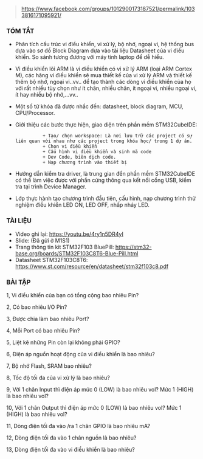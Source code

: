 > https://www.facebook.com/groups/1012900173187521/permalink/1033816171095921/

### TÓM TẮT
- Phân tích cấu trúc vi điều khiển, vi xử lý, bộ nhớ, ngoại vi, hệ thống bus dựa vào sơ đồ Block Diagram dựa vào tài liệu Datasheet của vi điều khiển. So sánh tương đương với máy tính laptop để dễ hiểu.
- Vi điều khiển lõi ARM là vi điều khiển có vi xử lý ARM (loại ARM Cortex M), các hãng vi điều khiển sẽ mua thiết kế của vi xử lý ARM và thiết kế thêm bộ nhớ, ngoại vi..vv.. để tạo thành các dòng vi điều khiển của họ với rất nhiều tùy chọn như ít chân, nhiều chân, ít ngoại vi, nhiều ngoại vi, ít hay nhiều bộ nhớ,...vv..
- Một số từ khóa đã được nhắc đến: datasheet, block diagram, MCU, CPU/Processor.
- Giới thiệu các bước thực hiện, giao diện trên phần mềm STM32CubeIDE:
  
                + Tạo/ chọn workspace: Là nơi lưu trữ các project có sự liên quan với nhau như các project trong khóa học/ trong 1 dự án.
                + Chọn vi điều khiển
                + Cấu hình vi điều khiển và sinh mã code
                + Dev Code, biên dịch code.
                + Nạp chương trình vào thiết bị
  
- Hướng dẫn kiểm tra driver, là trung gian đển phần mềm STM32CubeIDE có thể làm việc được với phần cứng thông qua kết nối cổng USB, kiểm tra tại trình Device Manager.
- Lớp thực hành tạo chương trình đầu tiên, cấu hình, nạp chương trình thử nghiệm điều khiển LED ON, LED OFF, nhấp nháy LED.

### TÀI LIỆU
- Video ghi lại: https://youtu.be/4ry1n5DR4yI
- Slide: (Đã gửi ở M1S1)
- Trang thông tin kit STM32F103 BluePill: https://stm32-base.org/boards/STM32F103C8T6-Blue-Pill.html
- Datasheet STM32F103C8T6: https://www.st.com/resource/en/datasheet/stm32f103c8.pdf

### BÀI TẬP
1, Vi điều khiển của bạn có tổng cộng bao nhiêu Pin?

2, Có bao nhiêu I/O Pin?

3, Được chia làm bao nhiêu Port?

4, Mỗi Port có bao nhiêu Pin?

5, Liệt kê những Pin còn lại không phải GPIO?

6, Điện áp nguồn hoạt động của vi điều khiển là bao nhiêu?

7, Bộ nhớ Flash, SRAM bao nhiêu?

8, Tốc độ tối đa của vi xử lý là bao nhiêu?

9, Với 1 chân Input thì điện áp mức 0 (LOW) là bao nhiêu vol? Mức 1 (HIGH) là bao nhiêu vol?

10, Với 1 chân Output thì điện áp mức 0 (LOW) là bao nhiêu vol? Mức 1 (HIGH) là bao nhiêu vol?

11, Dòng điện tối đa vào /ra 1 chân GPIO là bao nhiêu mA?

12, Dòng điện tối đa vào 1 chân nguồn là bao nhiêu?

13, Dòng điện tối đa vào vi điều khiển là bao nhiêu?

